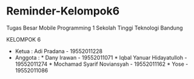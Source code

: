 # Reminder-Kelompok6
Tugas Besar Mobile Programming 1
Sekolah Tinggi Teknologi Bandung

KELOMPOK 6
* Ketua   :   Adi Pradana - 19552011228
* Anggota : * Dany Irawan - 19552011071
            * Iqbal Yanuar Hidayatulloh - 19552011274
            * Mochamad Syarif Noviansyah - 19552011162
            * Yose - 19552011086
